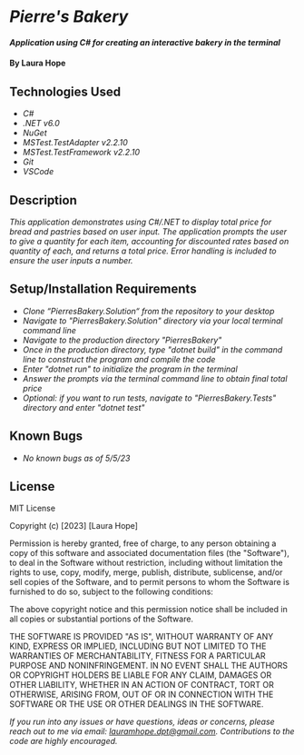 # _Pierre's Bakery_

#### _Application using C# for creating an interactive bakery in the terminal_

#### By **Laura Hope**

## Technologies Used

* _C#_
* _.NET v6.0_
* _NuGet_
* _MSTest.TestAdapter v2.2.10_
* _MSTest.TestFramework v2.2.10_
* _Git_
* _VSCode_

## Description

_This application demonstrates using C#/.NET to display total price for bread and pastries based on user input. The application prompts the user to give a quantity for each item, accounting for discounted rates based on quantity of each, and returns a total price. Error handling is included to ensure the user inputs a number._

## Setup/Installation Requirements

* _Clone “PierresBakery.Solution“ from the repository to your desktop_
* _Navigate to "PierresBakery.Solution" directory via your local terminal command line_
* _Navigate to the production directory "PierresBakery"_
* _Once in the production directory, type "dotnet build" in the command line to construct the program and compile the code_
* _Enter "dotnet run" to initialize the program in the terminal_
* _Answer the prompts via the terminal command line to obtain final total price_
* _Optional: if you want to run tests, navigate to "PierresBakery.Tests" directory and enter "dotnet test"_

## Known Bugs

* _No known bugs as of 5/5/23_

## License

MIT License

Copyright (c) [2023] [Laura Hope]

Permission is hereby granted, free of charge, to any person obtaining a copy
of this software and associated documentation files (the "Software"), to deal
in the Software without restriction, including without limitation the rights
to use, copy, modify, merge, publish, distribute, sublicense, and/or sell
copies of the Software, and to permit persons to whom the Software is
furnished to do so, subject to the following conditions:

The above copyright notice and this permission notice shall be included in all
copies or substantial portions of the Software.

THE SOFTWARE IS PROVIDED "AS IS", WITHOUT WARRANTY OF ANY KIND, EXPRESS OR
IMPLIED, INCLUDING BUT NOT LIMITED TO THE WARRANTIES OF MERCHANTABILITY,
FITNESS FOR A PARTICULAR PURPOSE AND NONINFRINGEMENT. IN NO EVENT SHALL THE
AUTHORS OR COPYRIGHT HOLDERS BE LIABLE FOR ANY CLAIM, DAMAGES OR OTHER
LIABILITY, WHETHER IN AN ACTION OF CONTRACT, TORT OR OTHERWISE, ARISING FROM,
OUT OF OR IN CONNECTION WITH THE SOFTWARE OR THE USE OR OTHER DEALINGS IN THE
SOFTWARE.

_If you run into any issues or have questions, ideas or concerns, please reach out to me via email: lauramhope.dpt@gmail.com.  Contributions to the code are highly encouraged._
